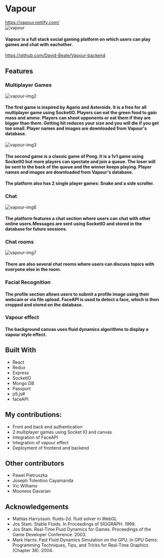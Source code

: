 # Vapour
https://vapour.netlify.com/  
![vapour](https://user-images.githubusercontent.com/59053870/79228704-d04b3400-7e59-11ea-885a-3ac3dbd4fec8.png)

#### Vapour is a full stack social gaming platform on which users can play games and chat with eachother.
https://github.com/David-Beale/Vapour-backend

## Features
 
### Multiplayer Games
![vapour-img2](https://user-images.githubusercontent.com/59053870/79227569-012a6980-7e58-11ea-9045-963b7d2eaaaf.png)  
#### The first game is inspired by Agario and Asteroids. It is a free for all multiplayer game using SocketIO. Players can eat the green food to gain mass and ammo. Players can shoot opponents or eat them if they are bigger than them. Getting hit reduces your size and you will die if you get too small. Player names and images are downloaded from Vapour's database.
        
![vapour-img3](https://user-images.githubusercontent.com/59053870/79227572-01c30000-7e58-11ea-9e78-d459bc240289.jpg)  
#### The second game is a classic game of Pong. It is a 1v1 game using SocketIO but more players can spectate and join a queue. The loser will be sent to the back of the queue and the winner keeps playing. Player names and images are downloaded from Vapour's database.

#### The platform also has 2 single player games: Snake and a side scroller.

### Chat  
![vapour-img6](https://user-images.githubusercontent.com/59053870/79227564-0091d300-7e58-11ea-9b1f-c4853f6ea7a3.png)  
#### The platform features a chat section where users can chat with other online users.Messages are sent using SocketIO and stored in the database for future sessions. 

### Chat rooms
![vapour-img7](https://user-images.githubusercontent.com/59053870/79227566-012a6980-7e58-11ea-8d87-d4e6400db499.png)
#### There are also several chat rooms where users can discuss topics with everyone else in the room.

### Facial Recognition
#### The profile section allows users to submit a profile image using their webcam or via file upload. FaceAPI is used to detect a face, which is then cropped and stored on the database.

### Vapour effect
#### The background canvas uses fluid dynamics algorithms to display a vapour style effect.

## Built With
* React
* Redux
* Express
* SocketIO
* Mongo DB
* Passport
* p5.js#
* faceAPI

## My contributions:
* Front and back end authentication
* 2 multiplayer games using Socket IO and canvas
* Integration of FaceAPI
* Integration of vapour effect
* Deployment of frontend and backend

## Other contributors
* Pawel Pietruszka
* Joseph Tolentino Cayamanda 
* Vic Williams
* Mooness Davarian

## Acknowledgements
* Mattias Harrysson. fluids-2d. fluid solver in WebGL
* Jos Stam. Stable Fluids. In Proceedings of SIGGRAPH. 1999.
* Jos Stam. Real-Time Fluid Dynamics for Games. Proceedings of the Game Developer Conference. 2003.
* Mark Harris. Fast Fluid Dynamics Simulation on the GPU. In GPU Gems: Programming Techniques, Tips, and Tricks for Real-Time Graphics (Chapter 38). 2004.
